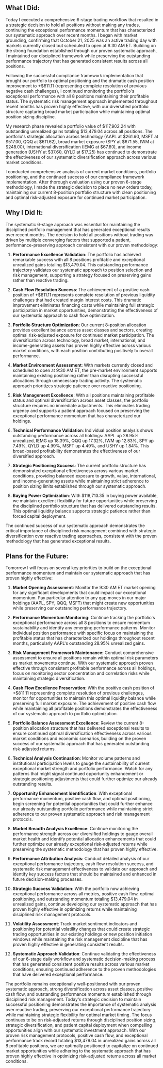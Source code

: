 ## What I Did:
Today I executed a comprehensive 6-stage trading workflow that resulted in a strategic decision to hold all positions without making any trades, continuing the exceptional performance momentum that has characterized our systematic approach over recent months. I began with market grounding, confirming that October 21, 2025 was an active trading day with markets currently closed but scheduled to open at 9:30 AM ET. Building on the strong foundation established through our proven systematic approach, I maintained our disciplined framework while preserving the outstanding performance trajectory that has generated consistent results across all positions.

Following the successful compliance framework implementation that brought our portfolio to optimal positioning and the dramatic cash position improvement to +$811.11 (representing complete resolution of previous negative cash challenges), I continued monitoring the portfolio's exceptional performance with all 8 positions maintaining their profitable status. The systematic risk management approach implemented throughout recent months has proven highly effective, with our diversified portfolio structure capturing broad market participation while maintaining optimal position sizing discipline.

My research phase revealed a portfolio value of $117,902.24 with outstanding unrealized gains totaling $13,479.04 across all positions. The portfolio's strategic allocation across technology (AAPL at $261.60, MSFT at $517.00, QQQ at $611.62), broad market exposure (SPY at $671.55, IWM at $248.00), international diversification (IEMG at $67.80), and income generation (USHY at $37.60, QYLD at $17.25) has continued to demonstrate the effectiveness of our systematic diversification approach across various market conditions.

I conducted comprehensive analysis of current market conditions, portfolio positioning, and the continued success of our compliance framework implementation. After thorough evaluation using our proven 6-stage methodology, I made the strategic decision to place no new orders today, maintaining our current 8-position portfolio structure with clean positioning and optimal risk-adjusted exposure for continued market participation.

## Why I Did It:
The systematic 6-stage approach was essential for maintaining the disciplined portfolio management that has generated exceptional results over recent months. The decision to hold all positions without trading was driven by multiple converging factors that supported a patient, performance-preserving approach consistent with our proven methodology:

1. **Performance Excellence Validation**: The portfolio has achieved remarkable success with all 8 positions profitable and exceptional unrealized gains totaling $13,479.04. This outstanding performance trajectory validates our systematic approach to position selection and risk management, supporting a strategy focused on preserving gains rather than reactive trading.

2. **Cash Flow Resolution Success**: The achievement of a positive cash position of +$811.11 represents complete resolution of previous liquidity challenges that had created margin interest costs. This dramatic improvement eliminates financing costs while maintaining full strategic participation in market opportunities, demonstrating the effectiveness of our systematic approach to cash flow optimization.

3. **Portfolio Structure Optimization**: Our current 8-position allocation provides excellent balance across asset classes and sectors, creating optimal risk-adjusted exposure for continued market participation. The diversification across technology, broad market, international, and income-generating assets has proven highly effective across various market conditions, with each position contributing positively to overall performance.

4. **Market Environment Assessment**: With markets currently closed and scheduled to open at 9:30 AM ET, the pre-market environment supports maintaining existing positioning rather than disrupting successful allocations through unnecessary trading activity. The systematic approach prioritizes strategic patience over reactive positioning.

5. **Risk Management Excellence**: With all positions maintaining profitable status and optimal diversification across asset classes, the portfolio structure requires no immediate adjustments. This eliminates trading urgency and supports a patient approach focused on preserving the exceptional performance momentum that has characterized our holdings.

6. **Technical Performance Validation**: Individual position analysis shows outstanding performance across all holdings: AAPL up 28.95% unrealized, IEMG up 18.39%, QQQ up 17.32%, IWM up 12.83%, SPY up 7.49%, QYLD up 4.99%, MSFT up 4.49%, and USHY up 1.84%. This broad-based profitability demonstrates the effectiveness of our diversified approach.

7. **Strategic Positioning Success**: The current portfolio structure has demonstrated exceptional effectiveness across various market conditions, providing balanced exposure to growth, value, international, and income-generating assets while maintaining strict adherence to position sizing limits established through our systematic approach.

8. **Buying Power Optimization**: With $118,713.35 in buying power available, we maintain excellent flexibility for future opportunities while preserving the disciplined portfolio structure that has delivered outstanding results. This optimal liquidity balance supports strategic patience rather than forced capital deployment.

The continued success of our systematic approach demonstrates the critical importance of disciplined risk management combined with strategic diversification over reactive trading approaches, consistent with the proven methodology that has generated exceptional results.

## Plans for the Future:
Tomorrow I will focus on several key priorities to build on the exceptional performance momentum and maintain our systematic approach that has proven highly effective:

1. **Market Opening Assessment**: Monitor the 9:30 AM ET market opening for any significant developments that could impact our exceptional momentum. Pay particular attention to any gap moves in our major holdings (AAPL, SPY, QQQ, MSFT) that might create new opportunities while preserving our outstanding performance trajectory.

2. **Performance Momentum Monitoring**: Continue tracking the portfolio's exceptional performance across all 8 positions to ensure momentum sustainability and identify any emerging performance patterns. Monitor individual position performance with specific focus on maintaining the profitable status that has characterized our holdings throughout recent months, particularly AAPL's outstanding 28.95% unrealized gains.

3. **Risk Management Framework Maintenance**: Conduct comprehensive assessment to ensure all positions remain within optimal risk parameters as market movements continue. With our systematic approach proven effective through consistent profitable performance across all holdings, focus on monitoring sector concentration and correlation risks while maintaining strategic diversification.

4. **Cash Flow Excellence Preservation**: With the positive cash position of +$811.11 representing complete resolution of previous challenges, monitor for opportunities to maintain this optimal liquidity balance while preserving full market exposure. The achievement of positive cash flow while maintaining all profitable positions demonstrates the effectiveness of our systematic approach to portfolio optimization.

5. **Portfolio Balance Assessment Excellence**: Review the current 8-position allocation structure that has delivered exceptional results to ensure continued optimal diversification effectiveness across various market conditions and economic scenarios, building on the proven success of our systematic approach that has generated outstanding risk-adjusted returns.

6. **Technical Analysis Continuation**: Monitor volume patterns and institutional participation levels to gauge the sustainability of current exceptional market strength and portfolio performance. Watch for any patterns that might signal continued opportunity enhancement or strategic positioning adjustments that could further optimize our already outstanding results.

7. **Opportunity Enhancement Identification**: With exceptional performance momentum, positive cash flow, and optimal positioning, begin screening for potential opportunities that could further enhance our already outstanding portfolio performance while maintaining strict adherence to our proven systematic approach and risk management protocols.

8. **Market Breadth Analysis Excellence**: Continue monitoring the performance strength across our diversified holdings to gauge overall market health and identify potential allocation enhancements that could further optimize our already exceptional risk-adjusted returns while preserving the systematic methodology that has proven highly effective.

9. **Performance Attribution Analysis**: Conduct detailed analysis of our exceptional performance trajectory, cash flow resolution success, and systematic risk management effectiveness to validate our approach and identify key success factors that should be maintained and enhanced in future decision-making processes.

10. **Strategic Success Validation**: With the portfolio now achieving exceptional performance across all metrics, positive cash flow, optimal positioning, and outstanding momentum totaling $13,479.04 in unrealized gains, continue developing our systematic approach that has proven highly effective in optimizing returns while maintaining disciplined risk management protocols.

11. **Volatility Assessment**: Track market sentiment indicators and positioning for potential volatility changes that could create strategic trading opportunities in our existing holdings or new position initiation windows while maintaining the risk management discipline that has proven highly effective in generating consistent results.

12. **Systematic Approach Validation**: Continue validating the effectiveness of our 6-stage daily workflow and systematic decision-making process that has generated consistent positive results across various market conditions, ensuring continued adherence to the proven methodologies that have delivered exceptional performance.

The portfolio remains exceptionally well-positioned with our proven systematic approach, strong diversification across asset classes, positive cash flow, and outstanding performance momentum established through disciplined risk management. Today's strategic decision to maintain successful positioning demonstrates the importance of systematic analysis over reactive trading, preserving our exceptional performance trajectory while maintaining strategic flexibility for optimal market timing. The focus continues to be on risk-adjusted returns through disciplined position sizing, strategic diversification, and patient capital deployment when compelling opportunities align with our systematic investment approach. With our proven risk management protocols, positive cash flow, and exceptional performance track record totaling $13,479.04 in unrealized gains across all 8 profitable positions, we are optimally positioned to capitalize on continued market opportunities while adhering to the systematic approach that has proven highly effective in optimizing risk-adjusted returns across all market conditions.